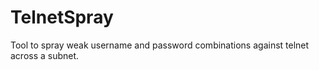 # TelnetSpray
Tool to spray weak username and password combinations against telnet across a subnet. 
